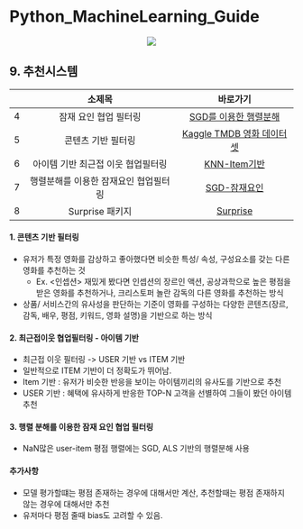 # Python_MachineLearning_Guide

<p align="center">
  <img src="https://user-images.githubusercontent.com/45617225/92135508-d14f2300-ee45-11ea-86d8-1bec587dd17c.png">
</p>


## 9. 추천시스템 
|  | 소제목 | 바로가기 | 
| :---: |:---:|:---:|
| 4 | 잠재 요인 협업 필터링 | [SGD를 이용한 행렬분해](https://github.com/jeeyeonLIM/Python_MachineLearning_Guide/blob/master/09_%EC%B6%94%EC%B2%9C%EC%8B%9C%EC%8A%A4%ED%85%9C_4.%EC%9E%A0%EC%9E%AC%20%EC%9A%94%EC%9D%B8%20%ED%98%91%EC%97%85%20%ED%95%84%ED%84%B0%EB%A7%81.ipynb) | 
| 5 | 콘텐츠 기반 필터링 | [Kaggle TMDB 영화 데이터셋](https://github.com/jeeyeonLIM/Python_MachineLearning_Guide/blob/master/09_%EC%B6%94%EC%B2%9C%EC%8B%9C%EC%8A%A4%ED%85%9C_5.%20%EC%BD%98%ED%85%90%EC%B8%A0%20%EA%B8%B0%EB%B0%98%20%ED%95%84%ED%84%B0%EB%A7%81_TMDB%205000%20%EC%98%81%ED%99%94%20%EB%8D%B0%EC%9D%B4%ED%84%B0.ipynb) | 
| 6 | 아이템 기반 최근접 이웃 협업필터링 | [KNN-Item기반](https://github.com/jeeyeonLIM/Python_MachineLearning_Guide/blob/master/09_%EC%B6%94%EC%B2%9C%EC%8B%9C%EC%8A%A4%ED%85%9C_6.%20%EC%95%84%EC%9D%B4%ED%85%9C%20%EA%B8%B0%EB%B0%98%20%EC%B5%9C%EA%B7%BC%EC%A0%91%20%EC%9D%B4%EC%9B%83%20%ED%98%91%EC%97%85%20%ED%95%84%ED%84%B0%EB%A7%81.ipynb) | 
| 7 | 행렬분해를 이용한 잠재요인 협업필터링 | [SGD-잠재요인](https://github.com/jeeyeonLIM/Python_MachineLearning_Guide/blob/master/09_%EC%B6%94%EC%B2%9C%EC%8B%9C%EC%8A%A4%ED%85%9C_7.%20%ED%96%89%EB%A0%AC%20%EB%B6%84%ED%95%B4%EB%A5%BC%20%EC%9D%B4%EC%9A%A9%ED%95%9C%20%EC%9E%A0%EC%9E%AC%20%EC%9A%94%EC%9D%B8%20%ED%98%91%EC%97%85%20%ED%95%84%ED%84%B0%EB%A7%81.ipynb) | 
| 8 | Surprise 패키지 | [Surprise](https://github.com/jeeyeonLIM/Python_MachineLearning_Guide/blob/master/09_%EC%B6%94%EC%B2%9C%EC%8B%9C%EC%8A%A4%ED%85%9C_8.%20%EC%B6%94%EC%B2%9C%EC%8B%9C%EC%8A%A4%ED%85%9C%20%ED%8C%A8%ED%82%A4%EC%A7%80_%60Surprise%60.ipynb) | 

#### 1. 콘텐츠 기반 필터링 
- 유저가 특정 영화를 감상하고 좋아했다면 비슷한 특성/ 속성, 구성요소를 갖는 다른 영화를 추천하는 것 
    - Ex. <인셉션> 재밌게 봤다면 인셉션의 장르인 액션, 공상과학으로 높은 평점을 받은 영화를 추천하거나, 크리스토퍼 놀란 감독의 다른 영화를 추천하는 방식 
- 상품/ 서비스간의 유사성을 판단하는 기준이 영화를 구성하는 다양한 콘텐츠(장르, 감독, 배우, 평점, 키워드, 영화 설명)을 기반으로 하는 방식

#### 2. 최근접이웃 협업필터링 - 아이템 기반
- 최근접 이웃 필터링 -> USER 기반 vs ITEM 기반 
- 일반적으로 ITEM 기반이 더 정확도가 뛰어남.
- Item 기반 : 유저가 비슷한 반응을 보이는 아이템끼리의 유사도를 기반으로 추천
- USER 기반 : 혜택에 유사하게 반응한 TOP-N 고객을 선별하여 그들이 봤던 아이템 추천

#### 3. 행렬 분해를 이용한 잠재 요인 협업 필터링
- NaN많은 user-item 평점 행렬에는 SGD, ALS 기반의 행렬분해 사용 

#### 추가사항
- 모델 평가할떄는 평점 존재하는 경우에 대해서만 계산, 추천할때는 평점 존재하지 않는 경우에 대해서만 추천
- 유저마다 평점 줄때 bias도 고려할 수 있음.




